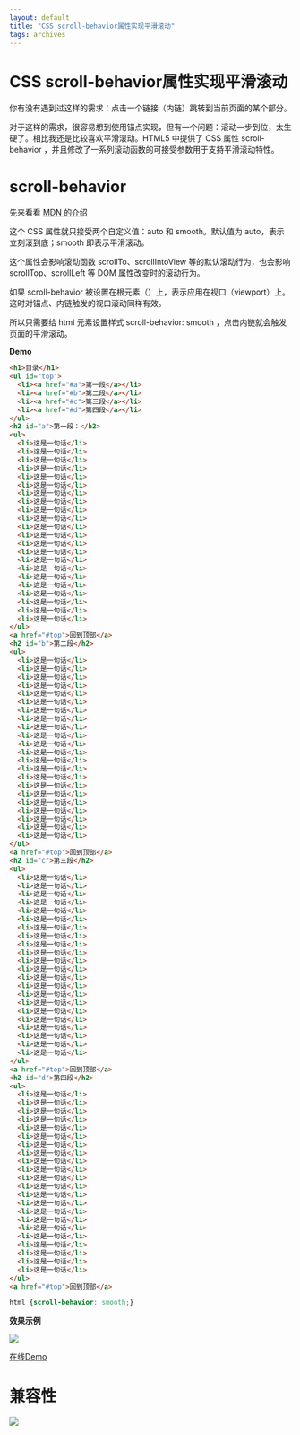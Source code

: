 ```yaml
---
layout: default
title: "CSS scroll-behavior属性实现平滑滚动"
tags: archives
---
```


# CSS scroll-behavior属性实现平滑滚动

你有没有遇到过这样的需求：点击一个链接（内链）跳转到当前页面的某个部分。

对于这样的需求，很容易想到使用锚点实现，但有一个问题：滚动一步到位，太生硬了。相比我还是比较喜欢平滑滚动。HTML5 中提供了 CSS 属性 scroll-behavior ，并且修改了一系列滚动函数的可接受参数用于支持平滑滚动特性。

# scroll-behavior

先来看看 [MDN 的介绍](https://developer.mozilla.org/zh-CN/docs/Web/CSS/scroll-behavior)

这个 CSS 属性就只接受两个自定义值：auto 和 smooth。默认值为 auto，表示立刻滚到底；smooth 即表示平滑滚动。

这个属性会影响滚动函数  scrollTo、scrollIntoView 等的默认滚动行为，也会影响 scrollTop、scrollLeft 等 DOM 属性改变时的滚动行为。

如果  scroll-behavior 被设置在根元素（<html>）上，表示应用在视口（viewport）上。这时对锚点、内链触发的视口滚动同样有效。

所以只需要给 html 元素设置样式 scroll-behavior: smooth ，点击内链就会触发页面的平滑滚动。

**Demo**

```html
<h1>目录</h1>
<ul id="top">
  <li><a href="#a">第一段</a></li>
  <li><a href="#b">第二段</a></li>
  <li><a href="#c">第三段</a></li>
  <li><a href="#d">第四段</a></li>
</ul>
<h2 id="a">第一段：</h2>
<ul>
  <li>这是一句话</li>
  <li>这是一句话</li>
  <li>这是一句话</li>
  <li>这是一句话</li>
  <li>这是一句话</li>
  <li>这是一句话</li>
  <li>这是一句话</li>
  <li>这是一句话</li>
  <li>这是一句话</li>
  <li>这是一句话</li>
  <li>这是一句话</li>
  <li>这是一句话</li>
  <li>这是一句话</li>
  <li>这是一句话</li>
  <li>这是一句话</li>
  <li>这是一句话</li>
  <li>这是一句话</li>
  <li>这是一句话</li>
  <li>这是一句话</li>
  <li>这是一句话</li>
  <li>这是一句话</li>
  <li>这是一句话</li>
</ul>
<a href="#top">回到顶部</a>
<h2 id="b">第二段</h2>
<ul>
  <li>这是一句话</li>
  <li>这是一句话</li>
  <li>这是一句话</li>
  <li>这是一句话</li>
  <li>这是一句话</li>
  <li>这是一句话</li>
  <li>这是一句话</li>
  <li>这是一句话</li>
  <li>这是一句话</li>
  <li>这是一句话</li>
  <li>这是一句话</li>
  <li>这是一句话</li>
  <li>这是一句话</li>
  <li>这是一句话</li>
  <li>这是一句话</li>
  <li>这是一句话</li>
  <li>这是一句话</li>
  <li>这是一句话</li>
  <li>这是一句话</li>
  <li>这是一句话</li>
  <li>这是一句话</li>
  <li>这是一句话</li>
</ul>
<a href="#top">回到顶部</a>
<h2 id="c">第三段</h2>
<ul>
  <li>这是一句话</li>
  <li>这是一句话</li>
  <li>这是一句话</li>
  <li>这是一句话</li>
  <li>这是一句话</li>
  <li>这是一句话</li>
  <li>这是一句话</li>
  <li>这是一句话</li>
  <li>这是一句话</li>
  <li>这是一句话</li>
  <li>这是一句话</li>
  <li>这是一句话</li>
  <li>这是一句话</li>
  <li>这是一句话</li>
  <li>这是一句话</li>
  <li>这是一句话</li>
  <li>这是一句话</li>
  <li>这是一句话</li>
  <li>这是一句话</li>
  <li>这是一句话</li>
  <li>这是一句话</li>
  <li>这是一句话</li>
</ul>
<a href="#top">回到顶部</a>
<h2 id="d">第四段</h2>
<ul>
  <li>这是一句话</li>
  <li>这是一句话</li>
  <li>这是一句话</li>
  <li>这是一句话</li>
  <li>这是一句话</li>
  <li>这是一句话</li>
  <li>这是一句话</li>
  <li>这是一句话</li>
  <li>这是一句话</li>
  <li>这是一句话</li>
  <li>这是一句话</li>
  <li>这是一句话</li>
  <li>这是一句话</li>
  <li>这是一句话</li>
  <li>这是一句话</li>
  <li>这是一句话</li>
  <li>这是一句话</li>
  <li>这是一句话</li>
  <li>这是一句话</li>
  <li>这是一句话</li>
  <li>这是一句话</li>
  <li>这是一句话</li>
</ul>
<a href="#top">回到顶部</a>
```

```css
html {scroll-behavior: smooth;}
```

**效果示例**

![](https://lien-1258580758.cos.ap-shanghai.myqcloud.com/blog-img/12_smooth/1.gif)

[在线Demo](https://codepen.io/yj_bian/pen/QWbaPOL)

# 兼容性

![](https://lien-1258580758.cos.ap-shanghai.myqcloud.com/blog-img/12_smooth/2.png)

